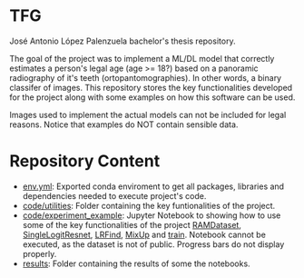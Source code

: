 # TFG
José Antonio López Palenzuela bachelor's thesis repository. 

The goal of the project was to implement a ML/DL model that correctly estimates a person's legal age (age >= 18?) based on a panoramic radiography of it's teeth (ortopantomographies). In other words, a binary classifer of images. This repository stores the key functionalities developed for the project along with some examples on how this software can be used.

Images used to implement the actual models can not be included for legal reasons. Notice that examples do NOT contain sensible data.

# Repository Content
- [env.yml](env.yml): Exported conda enviroment to get all packages, libraries and dependencies needed to execute project's code.
- [code/utilities](./code/utilities): Folder containing the key funtionalities of the project.
- [code/experiment_example](./code/experiment_example.ipynb): Jupyter Notebook to showing how to use some of the key functionalities of the project [RAMDataset](./code/utilities/dataset.py), [SingleLogitResnet](./code/utilities/model.py), [LRFind](./code/utilities/lrfind.py), [MixUp](./code/utilities/mixup.py) and [train](./code/utilities/train.py). Notebook cannot be executed, as the dataset is not of public. Progress bars do not display properly.
- [results](./results/experiment_example.ipynb): Folder containing the results of some the notebooks.
